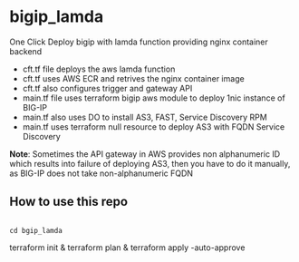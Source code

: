 # bigip_lamda
One Click Deploy bigip with lamda function providing nginx container backend

- cft.tf file deploys the aws lamda function
- cft.tf uses AWS ECR and retrives the nginx container image
- cft.tf also configures trigger and gateway API
- main.tf file uses terraform bigip aws module to deploy 1nic instance of BIG-IP
- main.tf also uses DO to install AS3, FAST, Service Discovery RPM
- main.tf uses terraform null resource to deploy AS3 with FQDN Service Discovery

**Note**: Sometimes the API gateway in AWS provides non alphanumeric ID which results
          into failure of deploying AS3, then you have to do it manually, as BIG-IP
          does not take non-alphanumeric FQDN 

## How to use this repo

```git clone https://github.com/f5businessdevelopment/bigip_lamda.git
   
cd bgip_lamda

```
terraform init & terraform plan & terraform apply -auto-approve

```    
